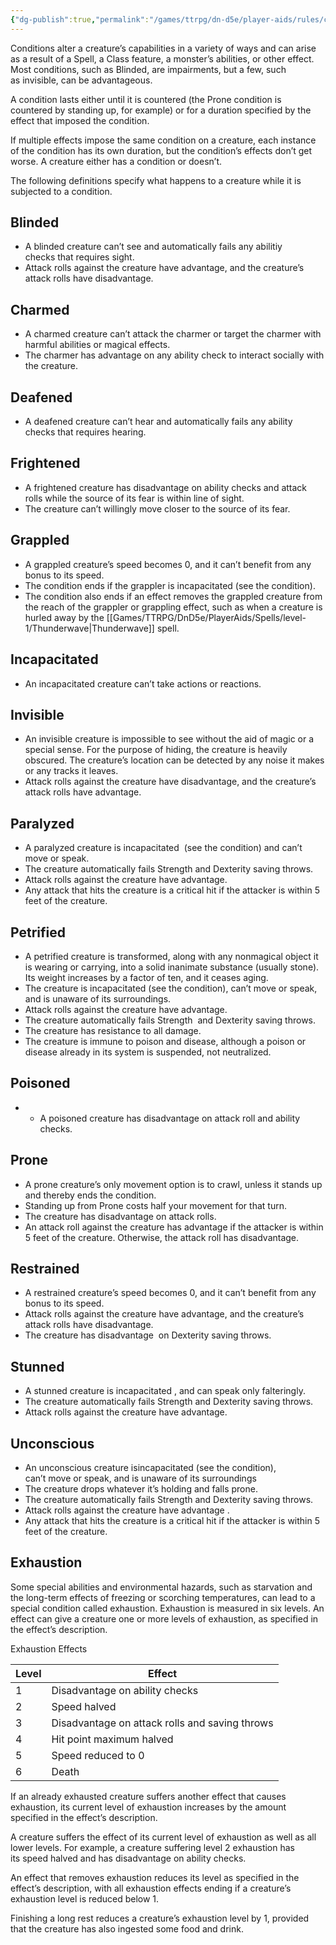 ```yaml
---
{"dg-publish":true,"permalink":"/games/ttrpg/dn-d5e/player-aids/rules/conditions/","tags":["TTRPG/DND/5e","Rules"],"noteIcon":""}
---
```



Conditions alter a creature’s capabilities in a variety of ways and can arise as a result of a Spell, a Class feature, a monster’s abilities, or other effect. Most conditions, such as Blinded, are impairments, but a few, such as invisible, can be advantageous.  
  
A condition lasts either until it is countered (the Prone condition is countered by standing up, for example) or for a duration specified by the effect that imposed the condition.  
  
If multiple effects impose the same condition on a creature, each instance of the condition has its own duration, but the condition’s effects don’t get worse. A creature either has a condition or doesn’t.  
  
The following definitions specify what happens to a creature while it is subjected to a condition.  
  

## Blinded

- A blinded creature can’t see and automatically fails any abilitiy checks that requires sight.
- Attack rolls against the creature have advantage, and the creature’s attack rolls have disadvantage.

## Charmed

- A charmed creature can’t attack the charmer or target the charmer with harmful abilities or magical effects.
- The charmer has advantage on any ability check to interact socially with the creature.

## Deafened

- A deafened creature can’t hear and automatically fails any ability checks that requires hearing.

  

## Frightened

- A frightened creature has disadvantage on ability checks and attack rolls while the source of its fear is within line of sight.
- The creature can’t willingly move closer to the source of its fear.

## Grappled

- A grappled creature’s speed becomes 0, and it can’t benefit from any bonus to its speed.
- The condition ends if the grappler is incapacitated (see the condition).
- The condition also ends if an effect removes the grappled creature from the reach of the grappler or grappling effect, such as when a creature is hurled away by the [[Games/TTRPG/DnD5e/PlayerAids/Spells/level-1/Thunderwave\|Thunderwave]] spell.

## Incapacitated

- An incapacitated creature can’t take actions or reactions.

## Invisible

- An invisible creature is impossible to see without the aid of magic or a special sense. For the purpose of hiding, the creature is heavily obscured. The creature’s location can be detected by any noise it makes or any tracks it leaves.
- Attack rolls against the creature have disadvantage, and the creature’s attack rolls have advantage.

## Paralyzed

- A paralyzed creature is incapacitated  (see the condition) and can’t move or speak.
- The creature automatically fails Strength and Dexterity saving throws.
- Attack rolls against the creature have advantage.
- Any attack that hits the creature is a critical hit if the attacker is within 5 feet of the creature.

## Petrified

- A petrified creature is transformed, along with any nonmagical object it is wearing or carrying, into a solid inanimate substance (usually stone). Its weight increases by a factor of ten, and it ceases aging.
- The creature is incapacitated (see the condition), can’t move or speak, and is unaware of its surroundings.
- Attack rolls against the creature have advantage.
- The creature automatically fails Strength  and Dexterity saving throws.
- The creature has resistance to all damage.
- The creature is immune to poison and disease, although a poison or disease already in its system is suspended, not neutralized.

## Poisoned

- - A poisoned creature has disadvantage on attack roll and ability checks.

## Prone

- A prone creature’s only movement option is to crawl, unless it stands up and thereby ends the condition.
- Standing up from Prone costs half your movement for that turn.
- The creature has disadvantage on attack rolls.
- An attack roll against the creature has advantage if the attacker is within 5 feet of the creature. Otherwise, the attack roll has disadvantage.

## Restrained

- A restrained creature’s speed becomes 0, and it can’t benefit from any bonus to its speed.
- Attack rolls against the creature have advantage, and the creature’s attack rolls have disadvantage.
- The creature has disadvantage  on Dexterity saving throws.

## Stunned

- A stunned creature is incapacitated , and can speak only falteringly.
- The creature automatically fails Strength and Dexterity saving throws.
- Attack rolls against the creature have advantage.

## Unconscious

- An unconscious creature isincapacitated (see the condition), can’t move or speak, and is unaware of its surroundings
- The creature drops whatever it’s holding and falls prone.
- The creature automatically fails Strength and Dexterity saving throws.
- Attack rolls against the creature have advantage .
- Any attack that hits the creature is a critical hit if the attacker is within 5 feet of the creature.

  

## Exhaustion

Some special abilities and environmental hazards, such as starvation and the long-­term effects of freezing or scorching temperatures, can lead to a special condition called exhaustion. Exhaustion is measured in six levels. An effect can give a creature one or more levels of exhaustion, as specified in the effect’s description.

Exhaustion Effects

|Level|Effect|
|---|---|
|1|Disadvantage on ability checks|
|2|Speed halved|
|3|Disadvantage on attack rolls and saving throws|
|4|Hit point maximum halved|
|5|Speed reduced to 0|
|6|Death|

  
If an already exhausted creature suffers another effect that causes exhaustion, its current level of exhaustion increases by the amount specified in the effect’s description.  
  
A creature suffers the effect of its current level of exhaustion as well as all lower levels. For example, a creature suffering level 2 exhaustion has its speed halved and has disadvantage on ability checks.  
  
An effect that removes exhaustion reduces its level as specified in the effect’s description, with all exhaustion effects ending if a creature’s exhaustion level is reduced below 1.  
  
Finishing a long rest reduces a creature’s exhaustion level by 1, provided that the creature has also ingested some food and drink.